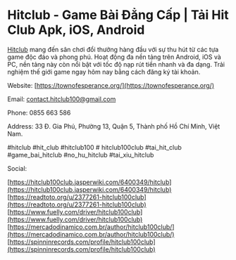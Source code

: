 # Hitclub - Game Bài Đẳng Cấp | Tải Hit Club Apk, iOS, Android

[Hitclub](https://townofesperance.org/) mang đến sân chơi đổi thưởng hàng đầu với sự thu hút từ các tựa game độc đáo và phong phú. Hoạt động đa nền tảng trên Android, iOS và PC, nền tảng này còn nổi bật với tốc độ nạp rút tiền nhanh và đa dạng. Trải nghiệm thế giới game ngay hôm nay bằng cách đăng ký tài khoản.  

Website: [https://townofesperance.org/](https://townofesperance.org/)  

Email: contact.hitclub100@gmail.com  

Phone: 0855 663 586  

Address: 33 Đ. Gia Phú, Phường 13, Quận 5, Thành phố Hồ Chí Minh, Việt Nam.  

#hitclub #hit_club #hitclub100 # hitclub100club #tai_hit_club #game_bai_hitclub #no_hu_hitclub #tai_xiu_hitclub  

  

Social:  

  

[https://hitclub100club.jasperwiki.com/6400349/hitclub](https://hitclub100club.jasperwiki.com/6400349/hitclub)  
[https://readtoto.org/u/2377261-hitclub100club](https://readtoto.org/u/2377261-hitclub100club)  
[https://www.fuelly.com/driver/hitclub100club](https://www.fuelly.com/driver/hitclub100club)  
[https://mercadodinamico.com.br/author/hitclub100club/](https://mercadodinamico.com.br/author/hitclub100club/)  
[https://spinninrecords.com/profile/hitclub100club](https://spinninrecords.com/profile/hitclub100club)